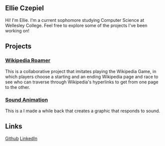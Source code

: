 ## Ellie Czepiel
Hi!  I'm Ellie.  I'm a current sophomore studying Computer Science at Wellesley College.  Feel free to explore some of the projects I've been working on!

## Projects

### [Wikipedia Roamer](https://eczeps.github.io/WikipediaRoamer/)
This is a collaborative project that imitates playing the Wikipedia Game, in which players choose a starting and an ending Wikipedia page and race to see who can traverse through Wikipedia's hyperlinks to get from one page to the other.

### [Sound Animation](https://eczeps.github.io/sound_animation/)
This is a I made a while back that creates a graphic that responds to sound.

## Links
[Github](https://github.com/eczeps)
[LinkedIn](https://www.linkedin.com/in/ellie-czepiel/)

